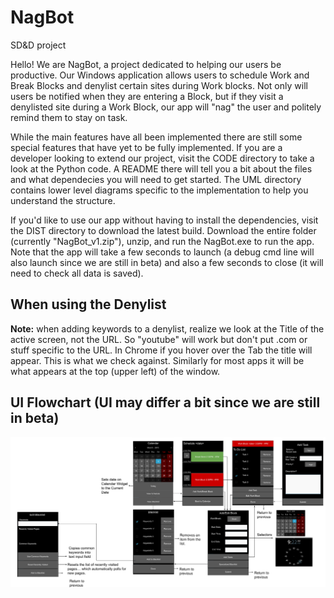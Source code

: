 # NagBot
SD&amp;D project

Hello! We are NagBot, a project dedicated to helping our users be productive. Our Windows application allows users to schedule Work and Break Blocks and denylist certain sites during Work blocks. Not only will users be notified when they are entering a Block, but if they visit a denylisted site during a Work Block, our app will "nag" the user and politely remind them to stay on task.

While the main features have all been implemented there are still some special features that have yet to be fully implemented. If you are a developer looking to extend our project, visit the CODE directory to take a look at the Python code. A README there will tell you a bit about the files and what dependecies you will need to get started.
The UML directory contains lower level diagrams specific to the implementation to help you understand the structure.

If you'd like to use our app without having to install the dependencies, visit the DIST directory to download the latest build. Download the entire folder (currently "NagBot_v1.zip"), unzip, and run the NagBot.exe to run the app. Note that the app will take a few seconds to launch (a debug cmd line will also launch since we are still in beta) and also a few seconds to close (it will need to check all data is saved).

## When using the Denylist

**Note:** when adding keywords to a denylist, realize we look at the Title of the active screen, not the URL. So "youtube" will work but don't put .com or stuff specific to the URL. In Chrome if you hover over the Tab the title
will appear. This is what we check against. Similarly for most apps it will be what appears at the top (upper left) of the window.

## UI Flowchart (UI may differ a bit since we are still in beta)
![](/images/GUI_Flowchart.svg)